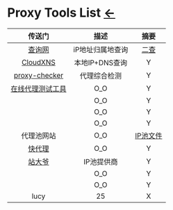 # Proxy Tools List  [←](../index.md)

| 传送门 | 描述 | 摘要 |
|:---:|:---:|:---:|
| [查询网](https://www.ip138.com/) | iP地址归属地查询 | [二查](https://www.jiongjun.cc/banwagong/15.html) |
| [CloudXNS](http://tools.fastweb.com.cn/index.php/Index/Diag) | 本地IP+DNS查询 | Y |
| [proxy-checker](https://proxy-checker.net/en/speed-test/) | 代理综合检测 | Y |
| [在线代理测试工具](http://web.chacuo.net/netproxycheck/) | O_O | Y |
| []() | O_O | Y |
| []() | O_O | Y |
| []() | O_O | Y |
| 代理池网站 | O_O | [IP池文件](https://raw.githubusercontent.com/fate0/proxylist/master/proxy.list) |
| [快代理](https://www.kuaidaili.com/free/) | O_O | Y |
| [站大爷](https://www.zdaye.com/) | IP池提供商 | Y |
| []() | O_O | Y |
| []() | O_O | Y |
| lucy | 25 | X |
